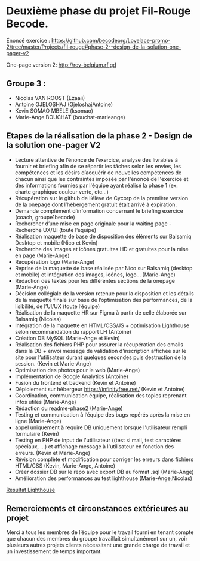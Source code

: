 # Deuxième phase du projet Fil-Rouge Becode.

Énoncé exercice : https://github.com/becodeorg/Lovelace-promo-2/tree/master/Projects/fil-rouge#phase-2--design-de-la-solution-one-pager-v2

One-page version 2: http://rev-belgium.rf.gd

## Groupe 3 :

* Nicolas VAN ROOST (Ezaaii)
* Antoine GJELOSHAJ (GjeloshajAntoine)
* Kevin SOMAO MBELE (ksomao)
* Marie-Ange BOUCHAT (bouchat-marieange)

## Etapes de la réalisation de la phase 2 - Design de la solution one-pager V2

* Lecture attentive de l’énonce de l’exercice, analyse des livrables à fournir et briefing afin de se répartir les tâches selon les envies, les compétences et les désirs d’acquérir de nouvelles compétences de chacun ainsi que les contraintes imposée par l'énoncé de l'exercice et des informations fournies par l'équipe ayant réalisé la phase 1 (ex: charte graphique couleur verte, etc...)
* Récupération sur le github de l’élève de Cycorp de la première version de la onepage dont l’hébergement gratuit était arrivé à expiration.
* Demande complément d’information concernant le briefing exercice (coach, groupe1becode)
* Rechercher d’une mise en page originale pour la waiting page - Recherche UX/UI (toute l’équipe)
* Réalisation maquette de base de disposition des éléments sur Balsamiq Desktop et mobile (Nico et Kevin)
* Recherche des images et icônes gratuites HD et gratuites pour la mise en page (Marie-Ange)
* Récupération logo (Marie-Ange)
* Reprise de la maquette de base réalisée par Nico sur Balsamiq (desktop et mobile) et intégration des images, icônes, logo... (Marie-Ange)
* Rédaction des textes pour les différentes sections de la onepage (Marie-Ange)
* Décision collégiale de la version retenue pour la disposition et les détails de la maquette finale sur base de l’optimisation des performances, de la lisibilité, de l’UI/UX (toute l’équipe)
* Réalisation de la maquette HR sur Figma à partir de celle élaborée sur Balsamiq (Nicolas)
* Intégration de la maquette en HTML/CSS/JS + optimisation Lighthouse selon recommandation du rapport LH (Antoine)
* Création DB MySQL (Marie-Ange et Kevin)
* Réalisation des fichiers PHP pour assurer la récupération des emails dans la DB + envoi message de validation d’inscription affichée sur le site pour l’utilisateur durant quelques secondes puis destruction de la session. (Kevin et Marie-Ange)
* Optimisation des photos pour le web (Marie-Ange)
* Implémentation de Google Analytics (Antoine)
* Fusion du frontend et backend (Kevin et Antoine)
* Déploiement sur hébergeur https://infinityfree.net/ (Kevin et Antoine)
* Coordination, communication équipe, réalisation des topics reprenant infos utiles (Marie-Ange)
* Rédaction du readme-phase2 (Marie-Ange)
* Testing et communication à l’équipe des bugs repérés après la mise en ligne (Marie-Ange)
* appel uniquement à require DB uniquement lorsque l'utilisateur rempli formulaire (Kevin)
* Testing en PHP de input de l'utilisateur ((test si mail, test caractères spéciaux, ...) et affichage message à l'utilisateur en fonction des erreurs. (Kevin et Marie-Ange)
* Révision complète et modification pour corriger les erreurs dans fichiers HTML/CSS (Kevin, Marie-Ange, Antoine)
* Créer dossier DB sur le repo avec export DB au format .sql (Marie-Ange)
* Amélioration des performances au test lighthouse (Marie-Ange,Nicolas)

[Resultat Lighthouse](https://github.com/bouchat-marieange/filrouge-rev-belgium/blob/master/Phase%202%20-%20Design%20de%20la%20solution%20one-pager%20V2/R%C3%A9sultats%20Lighthouse%20-%20REV%20Belgium%20-%20Onepage%20V2.jpg)



## Remerciements et circonstances extérieures au projet

Merci à tous les membres de l’équipe pour le travail fourni en tenant compte que chacun des membres du groupe travaillait simultanément sur un, voir plusieurs autres projets clients nécessitant une grande charge de travail et un investissement de temps important.  
